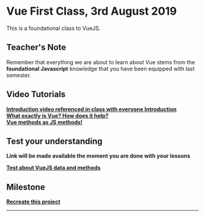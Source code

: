# Vue First Class, 3rd August 2019
This is a foundational class to VueJS.

## Teacher's Note
Remember that everything we are about to learn about Vue stems from the **foundational
Javascript** knowledge that you have been equipped with last semester. 



## Video Tutorials
<strong><a target="_blank" href="https://www.youtube.com/watch?v=DsuTwV0jwaY&feature=youtu.be">
Introduction video referenced in class with everyone
</a></strong>
<strong>
<a target="_blank" href="https://www.youtube.com/watch?v=5LYrN_cAJoA&list=PL4cUxeGkcC9gQcYgjhBoeQH7wiAyZNrYa&index=1">Introduction </a><strong>
<br />
<strong>
<a target="_blank" href="https://www.youtube.com/watch?v=3ROjxrSa5pk&list=PL4cUxeGkcC9gQcYgjhBoeQH7wiAyZNrYa&index=2">What exactly is Vue? How does it help?</a><strong>
<br />
<strong>
<a target="_blank" href="https://www.youtube.com/watch?v=2MAoq2-2nnE&list=PL4cUxeGkcC9gQcYgjhBoeQH7wiAyZNrYa&index=4">
Vue methods as JS methods!
</a><strong>

## Test your understanding
**Link will be made available the moment you are done with your lessons**

<strong><a href="">
Test about VueJS data and methods
</a></strong>

## Milestone
<strong><a href="/modules/vue/first-class/milestone/">
Recreate this project
</a></strong>

<hr />